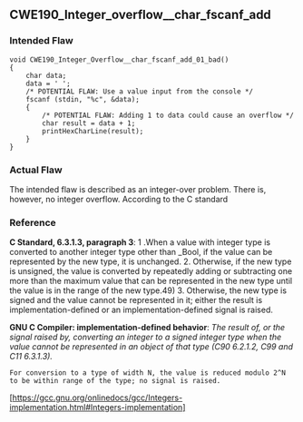 ## CWE190_Integer_overflow__char_fscanf_add

### Intended Flaw
```
void CWE190_Integer_Overflow__char_fscanf_add_01_bad()
{
    char data;
    data = ' ';
    /* POTENTIAL FLAW: Use a value input from the console */
    fscanf (stdin, "%c", &data);
    {
        /* POTENTIAL FLAW: Adding 1 to data could cause an overflow */
        char result = data + 1;
        printHexCharLine(result);
    }
}
```

### Actual Flaw

The intended flaw is described as an integer-over problem. There is,
however, no integer overflow. According to the C standard



### Reference

**C Standard, 6.3.1.3, paragraph 3**:
1 .When a value with integer type is converted to another integer type other than _Bool,
   if the value can be represented by the new type, it is unchanged.
2. Otherwise, if the new type is unsigned, the value is converted by repeatedly adding
   or subtracting one more than the maximum value that can be represented in the new
   type until the value is in the range of the new type.49)
3. Otherwise, the new type is signed and the value cannot be represented in it; either
   the result is implementation-defined or an implementation-defined signal is raised.



**GNU C Compiler: implementation-defined behavior**:
*The result of, or the signal raised by, converting an integer to a signed integer type when the value cannot be represented in an object of that type (C90 6.2.1.2, C99 and C11 6.3.1.3).*
```
For conversion to a type of width N, the value is reduced modulo 2^N to be within range of the type; no signal is raised.
```
[https://gcc.gnu.org/onlinedocs/gcc/Integers-implementation.html#Integers-implementation]
